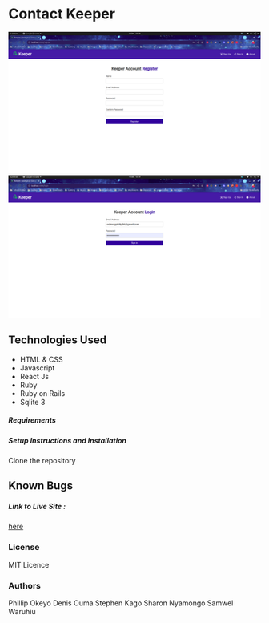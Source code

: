 # Contact Keeper
![screenshot](/client/src/images/Signup.png)
![screenshot](/client/src/images/Login.png)
## Technologies Used
- HTML & CSS 
- Javascript
- React Js
- Ruby
- Ruby on Rails
- Sqlite 3

##### Requirements

##### Setup Instructions and Installation
Clone the repository

## Known Bugs

##### Link to Live Site : 
[here]()
### License
MIT Licence
### Authors
Phillip Okeyo
Denis Ouma
Stephen Kago
Sharon Nyamongo
Samwel Waruhiu